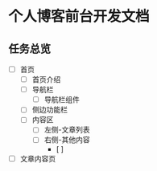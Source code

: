 # 个人博客前台开发文档

## 任务总览

- [ ] 首页
  - [ ] 首页介绍
  - [ ] 导航栏
    - [ ] 导航栏组件
  - [ ] 侧边功能栏
  - [ ] 内容区
    - [ ] 左侧-文章列表
    - [ ] 右侧-其他内容
      - [ ]
- [ ] 文章内容页
